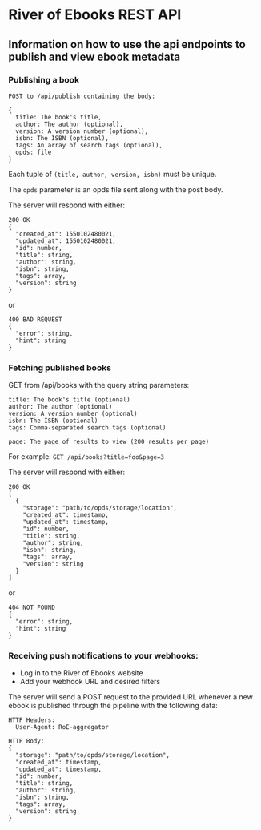 # River of Ebooks REST API
## Information on how to use the api endpoints to publish and view ebook metadata

### Publishing a book

```
POST to /api/publish containing the body:

{
  title: The book's title,
  author: The author (optional),
  version: A version number (optional),
  isbn: The ISBN (optional),
  tags: An array of search tags (optional),
  opds: file
}
```

Each tuple of `(title, author, version, isbn)` must be unique.

The `opds` parameter is an opds file sent along with the post body.

The server will respond with either:

```
200 OK
{
  "created_at": 1550102480021,
  "updated_at": 1550102480021,
  "id": number,
  "title": string,
  "author": string,
  "isbn": string,
  "tags": array,
  "version": string
}
```

or

```
400 BAD REQUEST
{
  "error": string,
  "hint": string
}
```

### Fetching published books

GET from /api/books with the query string parameters:

```
title: The book's title (optional)
author: The author (optional)
version: A version number (optional)
isbn: The ISBN (optional)
tags: Comma-separated search tags (optional)

page: The page of results to view (200 results per page)
```

For example: `GET /api/books?title=foo&page=3`

The server will respond with either:

```
200 OK
[
  {
    "storage": "path/to/opds/storage/location",
    "created_at": timestamp,
    "updated_at": timestamp,
    "id": number,
    "title": string,
    "author": string,
    "isbn": string,
    "tags": array,
    "version": string
  }
]
```

or

```
404 NOT FOUND
{
  "error": string,
  "hint": string
}
```

### Receiving push notifications to your webhooks:

- Log in to the River of Ebooks website
- Add your webhook URL and desired filters

The server will send a POST request to the provided URL whenever a new ebook is published through the pipeline with the following data:

```
HTTP Headers:
  User-Agent: RoE-aggregator

HTTP Body:
{
  "storage": "path/to/opds/storage/location",
  "created_at": timestamp,
  "updated_at": timestamp,
  "id": number,
  "title": string,
  "author": string,
  "isbn": string,
  "tags": array,
  "version": string
}
```
